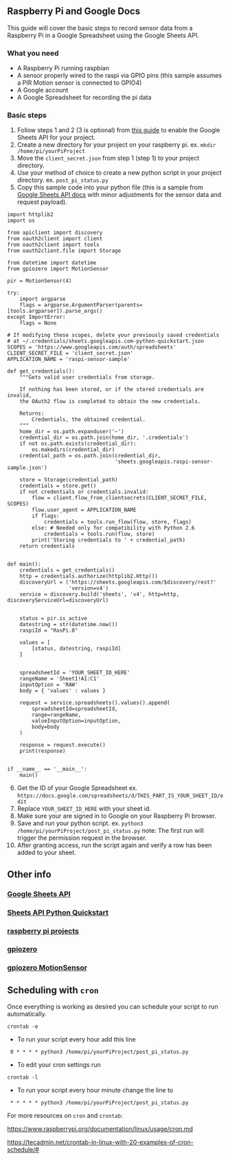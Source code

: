 ## Raspberry Pi and Google Docs

This guide will cover the basic steps to record sensor data from a Raspberry Pi in a Google Spreadsheet using the Google Sheets API.

### What you need
- A Raspberry Pi running raspbian
- A sensor properly wired to the raspi via GPIO pins (this sample assumes a PIR Motion sensor is connected to GPIO4)
- A Google account
- A Google Spreadsheet for recording the pi data


### Basic steps
1. Follow steps 1 and 2 (3 is optional) from [this guide](https://developers.google.com/sheets/api/quickstart/python) to enable the Google Sheets API for your project.
2. Create a new directory for your project on your raspberry pi.
ex. `mkdir /home/pi/yourPiProject`
3. Move the `client_secret.json` from step 1 (step 1) to your project directory.
4. Use your method of choice to create a new python script in your project directory. 
ex. `post_pi_status.py`
5. Copy this sample code into your python file (this is a sample from [Google Sheets API docs](https://developers.google.com/sheets/api/quickstart/python) with minor adjustments for the sensor data and request payload).

```
import httplib2
import os

from apiclient import discovery
from oauth2client import client
from oauth2client import tools
from oauth2client.file import Storage

from datetime import datetime
from gpiozero import MotionSensor

pir = MotionSensor(4)

try:
    import argparse
    flags = argparse.ArgumentParser(parents=[tools.argparser]).parse_args()
except ImportError:
    flags = None

# If modifying these scopes, delete your previously saved credentials
# at ~/.credentials/sheets.googleapis.com-python-quickstart.json
SCOPES = 'https://www.googleapis.com/auth/spreadsheets'
CLIENT_SECRET_FILE = 'client_secret.json'
APPLICATION_NAME = 'raspi-sensor-sample'

def get_credentials():
    """Gets valid user credentials from storage.

    If nothing has been stored, or if the stored credentials are invalid,
    the OAuth2 flow is completed to obtain the new credentials.

    Returns:
        Credentials, the obtained credential.
    """
    home_dir = os.path.expanduser('~')
    credential_dir = os.path.join(home_dir, '.credentials')
    if not os.path.exists(credential_dir):
        os.makedirs(credential_dir)
    credential_path = os.path.join(credential_dir,
                                   'sheets.googleapis.raspi-sensor-sample.json')

    store = Storage(credential_path)
    credentials = store.get()
    if not credentials or credentials.invalid:
        flow = client.flow_from_clientsecrets(CLIENT_SECRET_FILE, SCOPES)
        flow.user_agent = APPLICATION_NAME
        if flags:
            credentials = tools.run_flow(flow, store, flags)
        else: # Needed only for compatibility with Python 2.6
            credentials = tools.run(flow, store)
        print('Storing credentials to ' + credential_path)
    return credentials


def main():
    credentials = get_credentials()
    http = credentials.authorize(httplib2.Http())
    discoveryUrl = ('https://sheets.googleapis.com/$discovery/rest?'
                    'version=v4')
    service = discovery.build('sheets', 'v4', http=http, discoveryServiceUrl=discoveryUrl)


    status = pir.is_active
    datestring = str(datetime.now())
    raspiId = "RasPi.0"
    
    values = [
        [status, datestring, raspiId]
    ]
        
    
    spreadsheetId = 'YOUR_SHEET_ID_HERE'
    rangeName = 'Sheet1!A1:C1'
    inputOption = 'RAW'
    body = { 'values' : values }

    request = service.spreadsheets().values().append(
        spreadsheetId=spreadsheetId, 
        range=rangeName,
        valueInputOption=inputOption,
        body=body
    )
    
    response = request.execute()
    print(response)


if __name__ == '__main__':
    main()

```

6. Get the ID of your Google Spreadsheet 
ex. `https://docs.google.com/spreadsheets/d/THIS_PART_IS_YOUR_SHEET_ID/edit`
7. Replace `YOUR_SHEET_ID_HERE` with your sheet id.
8. Make sure your are signed in to Google on your Raspberry Pi browser.
9. Save and run your python script.
ex. `python3 /home/pi/yourPiProject/post_pi_status.py`
note: The first run will trigger the permission request in the browser. 
10. After granting access, run the script again and verify a row has been added to your sheet. 


## Other info

### [Google Sheets API](https://developers.google.com/sheets/api/)

### [Sheets API Python Quickstart](https://developers.google.com/sheets/api/quickstart/python)

### [raspberry pi projects](https://projects.raspberrypi.org)

### [gpiozero](https://gpiozero.readthedocs.io/en/stable/)

### [gpiozero MotionSensor](https://gpiozero.readthedocs.io/en/stable/api_input.html#motion-sensor-d-sun-pir)


## Scheduling with `cron`
Once everything is working as desired you can schedule your script to run automatically.

`crontab -e`

- To run your script every hour add this line

` 0 * * * * python3 /home/pi/yourPiProject/post_pi_status.py`

- To edit your cron settings run 

`crontab -l`
- To run your script every hour minute change the line to

` * * * * * python3 /home/pi/yourPiProject/post_pi_status.py`

For more resources on `cron` and `crontab`:

https://www.raspberrypi.org/documentation/linux/usage/cron.md

https://tecadmin.net/crontab-in-linux-with-20-examples-of-cron-schedule/#
